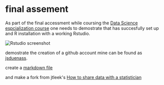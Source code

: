 # final assement
As part of the final accessment while coursing the [Data Science espcialization course](https://www.coursera.org/specializations/jhu-data-science)   one needs to demostrate that has succesfully set up and  R installation with a working Rstudio.

![Rstudio screenshot]("../../media/images/Rstudio_screenshot.png")

demostrate the creation of a github account mine can be found as [jsduenass](https://github.com/jsduenass/). 

create a [markdown file](HelloWorld.md)

and make a fork from jtleek's  [How to share data with a statistician](https://github.com/jsduenass/datasharing)